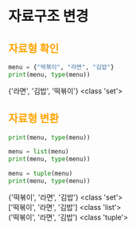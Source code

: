# <span style = "color : ">자료구조 변경</span>
## <span style = "color : orange">자료형 확인</span>
```python
menu = {"떡볶이", "라면", "김밥"}
print(menu, type(menu))
```
{'라면', '김밥', '떡볶이'} <class 'set'>
## <span style = "color : orange">자료형 변환</span>
```python
print(menu, type(menu))

menu = list(menu)
print(menu, type(menu))

menu = tuple(menu)
print(menu, type(menu))
```
{'떡볶이', '라면', '김밥'} <class 'set'>  
['떡볶이', '라면', '김밥'] <class 'list'>  
('떡볶이', '라면', '김밥') <class 'tuple'>  
